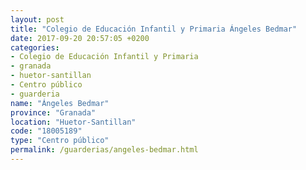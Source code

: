 ```yaml
---
layout: post
title: "Colegio de Educación Infantil y Primaria Ángeles Bedmar"
date: 2017-09-20 20:57:05 +0200
categories:
- Colegio de Educación Infantil y Primaria
- granada
- huetor-santillan
- Centro público
- guarderia
name: "Ángeles Bedmar"
province: "Granada"
location: "Huetor-Santillan"
code: "18005189"
type: "Centro público"
permalink: /guarderias/angeles-bedmar.html
---
```

